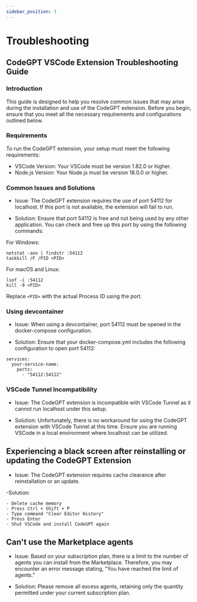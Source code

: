 ```yaml
---
sidebar_position: 3
---
```


# Troubleshooting

## CodeGPT VSCode Extension Troubleshooting Guide

### Introduction

This guide is designed to help you resolve common issues that may arise during the installation and use of the CodeGPT extension. Before you begin, ensure that you meet all the necessary requirements and configurations outlined below.

### Requirements

To run the CodeGPT extension, your setup must meet the following requirements:

- VSCode Version: Your VSCode must be version 1.82.0 or higher.
- Node.js Version: Your Node.js must be version 18.0.0 or higher.

### Common Issues and Solutions

- Issue:
The CodeGPT extension requires the use of port 54112 for localhost. If this port is not available, the extension will fail to run.

- Solution:
Ensure that port 54112 is free and not being used by any other application. You can check and free up this port by using the following commands:

For Windows:

```
netstat -aon | findstr :54112
taskkill /F /PID <PID>
```

For macOS and Linux:

```
lsof -i :54112
kill -9 <PID>
```
Replace `<PID>` with the actual Process ID using the port.


### Using devcontainer

- Issue:
When using a devcontainer, port 54112 must be opened in the docker-compose configuration.

- Solution:
Ensure that your docker-compose.yml includes the following configuration to open port 54112:

```
services:
  your-service-name:
    ports:
      - "54112:54112"
```

### VSCode Tunnel Incompatibility

- Issue:
The CodeGPT extension is incompatible with VSCode Tunnel as it cannot run localhost under this setup.

- Solution:
Unfortunately, there is no workaround for using the CodeGPT extension with VSCode Tunnel at this time. Ensure you are running VSCode in a local environment where localhost can be utilized.

## Experiencing a black screen after reinstalling or updating the CodeGPT Extension
- Issue:
The CodeGPT extension requires cache clearance after reinstallation or an update.

-Solution:
```
- Delete cache memory
- Press Ctrl + Shift + P
- Type command "Clear Editor History"
- Press Enter
- Shut VSCode and install CodeGPT again
```

## Can't use the Marketplace agents
- Issue:
Based on your subscription plan, there is a limit to the number of agents you can install from the Marketplace. Therefore, you may encounter an error message stating, "You have reached the limit of agents."

- Solution:
Please remove all excess agents, retaining only the quantity permitted under your current subscription plan.


